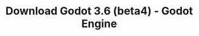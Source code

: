 ---
# Generated by /scripts/js/download_archive_generator !!! do not edit by hand !!!
title: 'Download Godot 3.6 (beta4) - Godot Engine'
type: 'download/archive'
name: '3.6'
flavor: 'beta4'
release_date: '2024-01-25T03:00:00-00:00'
release_notes: '/article/dev-snapshot-godot-3-6-beta-4/'
links:
  android.apk:
    name: 'android.apk'
    title: 'Android'
    caption: 'Universal APK (ARM64 + ARMv7 + x86_64 + x86)'
    tags:
      - 'APK download'
      - 'ARM64/v7'
      - 'x86 (64 & 32 bit)'
    hosts:
      github_builds:
        regular: 'https://github.com/godotengine/godot-builds/releases/download/3.6-beta4/Godot_v3.6-beta4_android_editor.apk'
        mono: '#'
      github:
        regular: 'https://github.com/godotengine/godot/releases/download/3.6-beta4/Godot_v3.6-beta4_android_editor.apk'
        mono: '#'
  macos.universal:
    name: 'macos.universal'
    title: 'macOS'
    caption: 'Universal (x86_64 + Apple Silicon)'
    tags:
      - 'Intel/Apple Silicon'
      - '64 bit'
    hosts:
      github_builds:
        regular: 'https://github.com/godotengine/godot-builds/releases/download/3.6-beta4/Godot_v3.6-beta4_osx.universal.zip'
        mono: 'https://github.com/godotengine/godot-builds/releases/download/3.6-beta4/Godot_v3.6-beta4_mono_osx.universal.zip'
      github:
        regular: 'https://github.com/godotengine/godot/releases/download/3.6-beta4/Godot_v3.6-beta4_osx.universal.zip'
        mono: 'https://github.com/godotengine/godot/releases/download/3.6-beta4/Godot_v3.6-beta4_mono_osx.universal.zip'
  windows.64:
    name: 'windows.64'
    title: 'Windows'
    caption: 'Standard (x86_64)'
    tags:
      - '64 bit'
    hosts:
      github_builds:
        regular: 'https://github.com/godotengine/godot-builds/releases/download/3.6-beta4/Godot_v3.6-beta4_win64.exe.zip'
        mono: 'https://github.com/godotengine/godot-builds/releases/download/3.6-beta4/Godot_v3.6-beta4_mono_win64.zip'
      github:
        regular: 'https://github.com/godotengine/godot/releases/download/3.6-beta4/Godot_v3.6-beta4_win64.exe.zip'
        mono: 'https://github.com/godotengine/godot/releases/download/3.6-beta4/Godot_v3.6-beta4_mono_win64.zip'
  linux_server.headless.64:
    name: 'linux_server.headless.64'
    title: 'Linux Server'
    caption: 'Headless (x86_64)'
    tags:
      - '64 bit'
      - 'Headless'
    hosts:
      github_builds:
        regular: 'https://github.com/godotengine/godot-builds/releases/download/3.6-beta4/Godot_v3.6-beta4_linux_headless.64.zip'
        mono: 'https://github.com/godotengine/godot-builds/releases/download/3.6-beta4/Godot_v3.6-beta4_mono_linux_headless_64.zip'
      github:
        regular: 'https://github.com/godotengine/godot/releases/download/3.6-beta4/Godot_v3.6-beta4_linux_headless.64.zip'
        mono: 'https://github.com/godotengine/godot/releases/download/3.6-beta4/Godot_v3.6-beta4_mono_linux_headless_64.zip'
  web:
    name: 'web'
    title: 'Web editor'
    caption: ''
    tags:
      - 'Self-hosted'
      - 'Cross-platform'
    hosts:
      github_builds:
        regular: 'https://github.com/godotengine/godot-builds/releases/download/3.6-beta4/Godot_v3.6-beta4_web_editor.zip'
        mono: '#'
      github:
        regular: 'https://github.com/godotengine/godot/releases/download/3.6-beta4/Godot_v3.6-beta4_web_editor.zip'
        mono: '#'
  linux.64:
    name: 'linux.64'
    title: 'Linux'
    caption: 'Standard (x86_64)'
    tags:
      - '64 bit'
    hosts:
      github_builds:
        regular: 'https://github.com/godotengine/godot-builds/releases/download/3.6-beta4/Godot_v3.6-beta4_x11.64.zip'
        mono: 'https://github.com/godotengine/godot-builds/releases/download/3.6-beta4/Godot_v3.6-beta4_mono_x11_64.zip'
      github:
        regular: 'https://github.com/godotengine/godot/releases/download/3.6-beta4/Godot_v3.6-beta4_x11.64.zip'
        mono: 'https://github.com/godotengine/godot/releases/download/3.6-beta4/Godot_v3.6-beta4_mono_x11_64.zip'
  linux.32:
    name: 'linux.32'
    title: 'Linux'
    caption: 'Standard (x86)'
    tags:
      - '32 bit'
    hosts:
      github_builds:
        regular: 'https://github.com/godotengine/godot-builds/releases/download/3.6-beta4/Godot_v3.6-beta4_x11.32.zip'
        mono: 'https://github.com/godotengine/godot-builds/releases/download/3.6-beta4/Godot_v3.6-beta4_mono_x11_32.zip'
      github:
        regular: 'https://github.com/godotengine/godot/releases/download/3.6-beta4/Godot_v3.6-beta4_x11.32.zip'
        mono: 'https://github.com/godotengine/godot/releases/download/3.6-beta4/Godot_v3.6-beta4_mono_x11_32.zip'
  windows.32:
    name: 'windows.32'
    title: 'Windows'
    caption: 'Standard (x86)'
    tags:
      - '32 bit'
    hosts:
      github_builds:
        regular: 'https://github.com/godotengine/godot-builds/releases/download/3.6-beta4/Godot_v3.6-beta4_win32.exe.zip'
        mono: 'https://github.com/godotengine/godot-builds/releases/download/3.6-beta4/Godot_v3.6-beta4_mono_win32.zip'
      github:
        regular: 'https://github.com/godotengine/godot/releases/download/3.6-beta4/Godot_v3.6-beta4_win32.exe.zip'
        mono: 'https://github.com/godotengine/godot/releases/download/3.6-beta4/Godot_v3.6-beta4_mono_win32.zip'
  linux_server.64:
    name: 'linux_server.64'
    title: 'Linux Server'
    caption: 'Standard (x86_64)'
    tags:
      - '64 bit'
    hosts:
      github_builds:
        regular: 'https://github.com/godotengine/godot-builds/releases/download/3.6-beta4/Godot_v3.6-beta4_linux_server.64.zip'
        mono: 'https://github.com/godotengine/godot-builds/releases/download/3.6-beta4/Godot_v3.6-beta4_mono_linux_server_64.zip'
      github:
        regular: 'https://github.com/godotengine/godot/releases/download/3.6-beta4/Godot_v3.6-beta4_linux_server.64.zip'
        mono: 'https://github.com/godotengine/godot/releases/download/3.6-beta4/Godot_v3.6-beta4_mono_linux_server_64.zip'
  aar_library:
    name: 'aar_library'
    title: 'AAR library'
    caption: ''
    tags:
      - 'Android plugins'
      - 'Java'
      - 'Kotlin'
    hosts:
      github_builds:
        regular: 'https://github.com/godotengine/godot-builds/releases/download/3.6-beta4/godot-lib.3.6.beta4.release.aar'
        mono: 'https://github.com/godotengine/godot-builds/releases/download/3.6-beta4/godot-lib.3.6.beta4.mono.release.aar'
      github:
        regular: 'https://github.com/godotengine/godot/releases/download/3.6-beta4/godot-lib.3.6.beta4.release.aar'
        mono: 'https://github.com/godotengine/godot/releases/download/3.6-beta4/godot-lib.3.6.beta4.mono.release.aar'
  templates:
    name: 'templates'
    title: 'Export templates'
    caption: ''
    tags:
      - 'Used to export your games to all supported platforms'
    hosts:
      github_builds:
        regular: 'https://github.com/godotengine/godot-builds/releases/download/3.6-beta4/Godot_v3.6-beta4_export_templates.tpz'
        mono: 'https://github.com/godotengine/godot-builds/releases/download/3.6-beta4/Godot_v3.6-beta4_mono_export_templates.tpz'
      github:
        regular: 'https://github.com/godotengine/godot/releases/download/3.6-beta4/Godot_v3.6-beta4_export_templates.tpz'
        mono: 'https://github.com/godotengine/godot/releases/download/3.6-beta4/Godot_v3.6-beta4_mono_export_templates.tpz'
primaryPlatforms:
  - 'android.apk'
  - 'macos.universal'
  - 'windows.64'
  - 'linux_server.headless.64'
  - 'web'
  - 'templates'
---